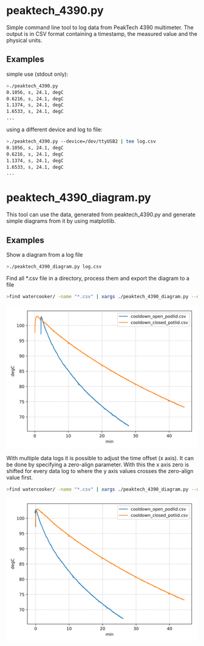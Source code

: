 # peaktech_4390.py

Simple command line tool to log data from PeakTech 4390 multimeter.
The output is in CSV format containing a timestamp, the measured value and the physical units.

## Examples

simple use (stdout only):

```bash
>./peaktech_4390.py
0.1056, s, 24.1, degC
0.6216, s, 24.1, degC
1.1374, s, 24.1, degC
1.6533, s, 24.1, degC
...
```

using a different device and log to file:

```bash
>./peaktech_4390.py --device=/dev/ttyUSB2 | tee log.csv
0.1056, s, 24.1, degC
0.6216, s, 24.1, degC
1.1374, s, 24.1, degC
1.6533, s, 24.1, degC
...
```

# peaktech_4390_diagram.py

This tool can use the data, generated from peaktech_4390.py and generate simple diagrams
from it by using matplotlib.

## Examples

Show a diagram from a log file

```bash
>./peaktech_4390_diagram.py log.csv
```

Find all *.csv file in a directory, process them and export the diagram to a file

```bash
>find watercooker/ -name "*.csv" | xargs ./peaktech_4390_diagram.py --output watercooker/graph_nonzero.svg
```

![generated graph](watercooker/graph_nonzero.svg "generated graph")

With multiple data logs it is possible to adjust the time offset (x axis).
It can be done by specifying a zero-align parameter.
With this the x axis zero is shifted for every data log to where the y axis values crosses the zero-align value first.

```bash
>find watercooker/ -name "*.csv" | xargs ./peaktech_4390_diagram.py --output watercooker/graph_zeroalign.svg --zero-align 100
```

![generated graph zero-aligned](watercooker/graph_zeroalign.svg "generated graph zero aligned")
